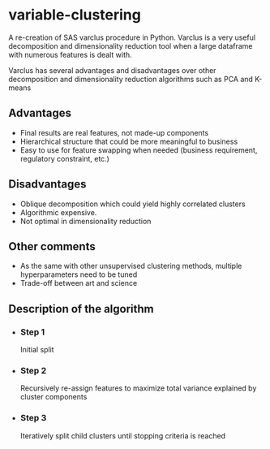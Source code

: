 # variable-clustering
A re-creation of SAS varclus procedure in Python. Varclus is a very useful decomposition and dimensionality reduction tool when a large dataframe with numerous features is dealt with. 

Varclus has several advantages and disadvantages over other decomposition and dimensionality reduction algorithms such as PCA and K-means
## Advantages
* Final results are real features, not made-up components
* Hierarchical structure that could be more meaningful to business
* Easy to use for feature swapping when needed (business requirement, regulatory constraint, etc.)

## Disadvantages
* Oblique decomposition which could yield highly correlated clusters
* Algorithmic expensive.
* Not optimal in dimensionality reduction

## Other comments
* As the same with other unsupervised clustering methods, multiple hyperparameters need to be tuned
* Trade-off between art and science

## Description of the algorithm
* ### Step 1
	Initial split
* ### Step 2
	Recursively re-assign features to maximize total variance explained by cluster components
* ### Step 3
	Iteratively split child clusters until stopping criteria is reached